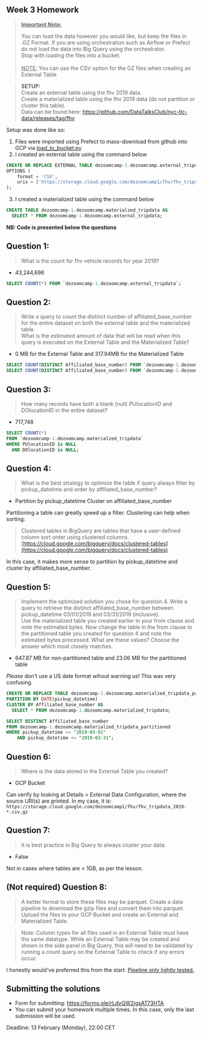 ## Week 3 Homework
><b><u>Important Note:</b></u> <p>You can load the data however you would like, but keep the files in .GZ Format. 
>If you are using orchestration such as Airflow or Prefect do not load the data into Big Query using the orchestrator.</br> 
Stop with loading the files into a bucket. </br></br>
><u>NOTE:</u> You can use the CSV option for the GZ files when creating an External Table</br>

><b>SETUP:</b></br>
>Create an external table using the fhv 2019 data. </br>
>Create a materialized table using the fhv 2019 data (do not partition or cluster this table). </br>
>Data can be found here: https://github.com/DataTalksClub/nyc-tlc-data/releases/tag/fhv </p>

Setup was done like so:
1. Files were imported using Prefect to mass-download from github into GCP via [load_to_bucket.py](load_to_bucket.py)
2. I created an external table using the command below
```sql
CREATE OR REPLACE EXTERNAL TABLE dezoomcamp-1.dezoomcamp.external_tripdata
OPTIONS (
    format = 'CSV',
    uris = ['https://storage.cloud.google.com/dezoomcamp1/fhv/fhv_tripdata_2019-*.csv.gz']
);
```
3. I created a materialized table using the command below
```sql
CREATE TABLE dezoomcamp-1.dezoomcamp.materialzed_tripdata AS 
  SELECT * FROM dezoomcamp-1.dezoomcamp.external_tripdata;
```

**NB: Code is presented below the questions**

## Question 1:
>What is the count for fhv vehicle records for year 2019?

- 43,244,696

```sql
SELECT COUNT(*) FROM `dezoomcamp-1.dezoomcamp.external_tripdata`;
```

## Question 2:
>Write a query to count the distinct number of affiliated_base_number for the entire dataset on both the external table and the materialized table.</br> 
>What is the estimated amount of data that will be read when this query is executed on the External Table and the Materialized Table?

- 0 MB for the External Table and 317.94MB for the Materialized Table 

```sql
SELECT COUNT(DISTINCT Affiliated_base_number) FROM `dezoomcamp-1.dezoomcamp.materialzed_tripdata`;
SELECT COUNT(DISTINCT Affiliated_base_number) FROM `dezoomcamp-1.dezoomcamp.external_tripdata`;
```


## Question 3:
>How many records have both a blank (null) PUlocationID and DOlocationID in the entire dataset?
- 717,748

```sql
SELECT COUNT(*) 
FROM `dezoomcamp-1.dezoomcamp.materialzed_tripdata`
WHERE PUlocationID is NULL
  AND DOlocationID is NULL;
```

## Question 4:
>What is the best strategy to optimize the table if query always filter by pickup_datetime and order by affiliated_base_number?
- Partition by pickup_datetime Cluster on affiliated_base_number

Partitioning a table can greatly speed up a filter. Clustering can help when sorting:
>Clustered tables in BigQuery are tables that have a user-defined column sort order using clustered columns.
[https://cloud.google.com/bigquery/docs/clustered-tables](https://cloud.google.com/bigquery/docs/clustered-tables)

In this case, it makes more sense to partition by pickup_datetime and cluster by affiliated_base_number.

## Question 5:
>Implement the optimized solution you chose for question 4. Write a query to retrieve the distinct affiliated_base_number between pickup_datetime 03/01/2019 and 03/31/2019 (inclusive).</br> 
>Use the materialized table you created earlier in your from clause and note the estimated bytes. Now change the table in the from clause to the partitioned table you created for question 4 and note the estimated bytes processed. What are these values? Choose the answer which most closely matches.
- 647.87 MB for non-partitioned table and 23.06 MB for the partitioned table

*Please* don't use a US date format wihout warning us! This was very confusing.

```sql
CREATE OR REPLACE TABLE dezoomcamp-1.dezoomcamp.materialzed_tripdata_partitioned
PARTITION BY DATE(pickup_datetime)
CLUSTER BY Affiliated_base_number AS
  SELECT * FROM dezoomcamp-1.dezoomcamp.materialzed_tripdata;

SELECT DISTINCT Affiliated_base_number
FROM dezoomcamp-1.dezoomcamp.materialzed_tripdata_partitioned
WHERE pickup_datetime >= "2019-03-01"
    AND pickup_datetime <= "2019-03-31";
```

## Question 6: 
>Where is the data stored in the External Table you created?

- GCP Bucket

Can verify by looking at Details > External Data Configuration, where the source URI(s) are printed. In my case, it is: `https://storage.cloud.google.com/dezoomcamp1/fhv/fhv_tripdata_2019-*.csv.gz`

## Question 7:
>It is best practice in Big Query to always cluster your data:
- False

Not in cases where tables are < 1GB, as per the lesson.

## (Not required) Question 8:
>A better format to store these files may be parquet. Create a data pipeline to download the gzip files and convert them into parquet. Upload the files to your GCP Bucket and create an External and Materialized Table. 


>Note: Column types for all files used in an External Table must have the same datatype. While an External Table may be created and shown in the side panel in Big Query, this will need to be validated by running a count query on the External Table to check if any errors occur. 

I honestly would've preferred this from the start. [Pipeline only lightly tested.](load_to_parquet.py)
 
## Submitting the solutions

* Form for submitting: https://forms.gle/rLdvQW2igsAT73HTA
* You can submit your homework multiple times. In this case, only the last submission will be used. 

Deadline: 13 February (Monday), 22:00 CET
